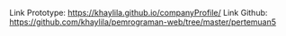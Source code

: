 Link Prototype: https://khaylila.github.io/companyProfile/
Link Github: https://github.com/khaylila/pemrograman-web/tree/master/pertemuan5
